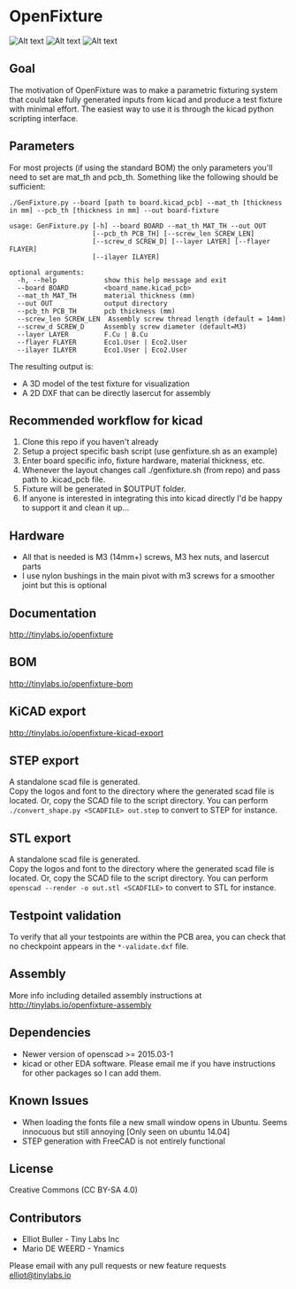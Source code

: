 # OpenFixture

![Alt text](/../images/screencap.png?raw=true "")
![Alt text](/../images/laser_dxf.png?raw=true "")
![Alt text](/../images/sample.jpg?raw=true "")

## Goal
The motivation of OpenFixture was to make a parametric fixturing system that could take fully generated inputs from kicad and produce a test fixture with minimal effort. The easiest way to use it is through the kicad python scripting interface.

## Parameters
For most projects (if using the standard BOM) the only parameters you'll need to set are mat_th and pcb_th. Something like the following should be sufficient:
```
./GenFixture.py --board [path to board.kicad_pcb] --mat_th [thickness in mm] --pcb_th [thickness in mm] --out board-fixture

usage: GenFixture.py [-h] --board BOARD --mat_th MAT_TH --out OUT
                     [--pcb_th PCB_TH] [--screw_len SCREW_LEN]
                     [--screw_d SCREW_D] [--layer LAYER] [--flayer FLAYER]
                     [--ilayer ILAYER]

optional arguments:
  -h, --help            show this help message and exit
  --board BOARD         <board_name.kicad_pcb>
  --mat_th MAT_TH       material thickness (mm)
  --out OUT             output directory
  --pcb_th PCB_TH       pcb thickness (mm)
  --screw_len SCREW_LEN  Assembly screw thread length (default = 14mm)
  --screw_d SCREW_D     Assembly screw diameter (default=M3)
  --layer LAYER         F.Cu | B.Cu
  --flayer FLAYER       Eco1.User | Eco2.User
  --ilayer ILAYER       Eco1.User | Eco2.User
```					    
The resulting output is:
  * A 3D model of the test fixture for visualization
  * A 2D DXF that can be directly lasercut for assembly

## Recommended workflow for kicad
  1. Clone this repo if you haven't already
  2. Setup a project specific bash script (use genfixture.sh as an example)
  3. Enter board specific info, fixture hardware, material thickness, etc.
  4. Whenever the layout changes call ./genfixture.sh (from repo) and pass path to .kicad_pcb file.
  5. Fixture will be generated in $OUTPUT folder.
  6. If anyone is interested in integrating this into kicad directly I'd be happy to support it and clean it up...
  
## Hardware
  * All that is needed is M3 (14mm+) screws, M3 hex nuts, and lasercut parts
  * I use nylon bushings in the main pivot with m3 screws for a smoother joint but this is optional 

## Documentation
http://tinylabs.io/openfixture

## BOM
http://tinylabs.io/openfixture-bom

## KiCAD export
http://tinylabs.io/openfixture-kicad-export

## STEP export
A standalone scad file is generated.  
Copy the logos and font to the directory where the generated scad file is located.
Or, copy the SCAD file to the script directory.
You can perform `./convert_shape.py <SCADFILE> out.step` to convert to STEP for instance.

## STL export
A standalone scad file is generated.  
Copy the logos and font to the directory where the generated scad file is located.
Or, copy the SCAD file to the script directory.
You can perform `openscad --render -o out.stl <SCADFILE>` to convert to STL for instance.

## Testpoint validation
To verify that all your testpoints are within the PCB area, you can check that no checkpoint appears in the `*-validate.dxf` file.

## Assembly
More info including detailed assembly instructions at http://tinylabs.io/openfixture-assembly

## Dependencies
  * Newer version of openscad >= 2015.03-1
  * kicad or other EDA software. Please email me if you have instructions for other packages so I can add them.

## Known Issues
  * When loading the fonts file a new small window opens in Ubuntu. Seems innocuous but still annoying [Only seen on ubuntu 14.04]
  * STEP generation with FreeCAD is not entirely functional

## License
Creative Commons (CC BY-SA 4.0)

## Contributors
  * Elliot Buller - Tiny Labs Inc
  * Mario DE WEERD - Ynamics

Please email with any pull requests or new feature requests
elliot@tinylabs.io
